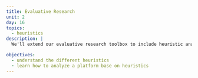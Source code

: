 ```yaml
---
title: Evaluative Research
unit: 2
day: 16
topics:
  - heuristics
description: |
  We'll extend our evaluative research toolbox to include heuristic analysis.

objectives:
  - understand the different heuristics
  - learn how to analyze a platform base on heuristics
---
```

